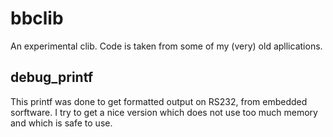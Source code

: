 bbclib
======

An experimental clib. Code is taken from some of my (very) old apllications. 


debug_printf
------------

This printf was done to get formatted output on RS232, from embedded sorftware. I try to get a nice version which does not use too much memory and which is safe to use.
